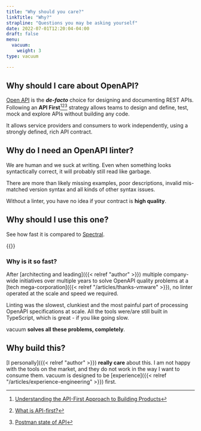 ```yaml
---
title: "Why should you care?"
linkTitle: "Why?"
strapline: "Questions you may be asking yourself"
date: 2022-07-01T12:20:04-04:00
draft: false
menu:
  vacuum:
    weight: 3
type: vacuum

---
```



## Why should I care about OpenAPI?

[Open API](https://www.openapis.org/) is the **_de-facto_** choice for designing and documenting REST APIs. Following an **API First**[^1][^2][^3]
strategy allows teams to design and define, test, mock and explore APIs without building any code. 

It allows service providers and consumers to work independently, using a strongly defined, rich API contract.

## Why do I need an OpenAPI linter?

We are human and we suck at writing. Even when something looks syntactically correct, it will probably still read like garbage. 

There are more than likely missing examples, poor descriptions, invalid mis-matched version syntax and all kinds of other syntax issues.

Without a linter, you have no idea if your contract is **high quality**.

## Why should I use this one?

See how fast it is compared to [Spectral](https://stoplight.io/open-source/spectral).

{{<youtube id="slYFjMpcb_c" autoplay="true">}}

### Why is it so fast?

After [architecting and leading]({{< relref "author" >}}) multiple company-wide initiatives over multiple years to solve OpenAPI quality problems
at a [tech mega-corporation]({{< relref "/articles/thanks-vmware" >}}), no linter operated at the scale and speed we required.

Linting was the slowest, clunkiest and the most painful part of processing OpenAPI specifications at scale. All the tools were/are still
built in TypeScript, which is great - if you like going slow.

vacuum **solves all these problems, completely**.

## Why build this?

[I personally]({{< relref "author" >}}) **really care** about this. I am not happy with the tools on the market, and they do
not work in the way I want to consume them. vacuum is designed to be [experience]({{< relref "/articles/experience-engineering" >}}) first.

[^1]: [Understanding  the API-First Approach to Building Products](https://swagger.io/resources/articles/adopting-an-api-first-approach/)
[^2]: [What is API-first?](https://tyk.io/blog/res-what-is-api-first/)
[^3]: [Postman state of API](https://www.postman.com/state-of-api/api-first-strategies/#api-first-strategies)

